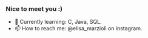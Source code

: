 ### Nice to meet you :)


- 🌱 Currently learning: C, Java, SQL.
- 📫 How to reach me: @elisa_marzioli on instagram.
